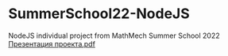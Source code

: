 # SummerSchool22-NodeJS
NodeJS individual project from MathMech Summer School 2022 
[Презентация проекта.pdf](https://github.com/Ali-AliAli-Ali/SummerSchool22-NodeJS/files/9201383/default.pdf)
